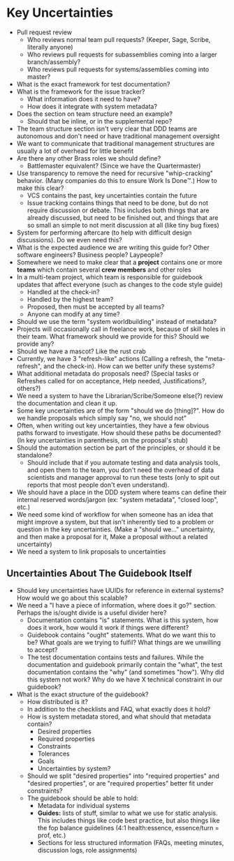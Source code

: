 # Key Uncertainties
- Pull request review
  - Who reviews normal team pull requests? (Keeper, Sage, Scribe, literally anyone)
  - Who reviews pull requests for subassemblies coming into a larger branch/assembly?
  - Who reviews pull requests for systems/assemblies coming into master?
- What is the exact framework for test documentation?
- What is the framework for the issue tracker? 
  - What information does it need to have?
  - How does it integrate with system metadata?
- Does the section on team structure need an example?
  - Should that be inline, or in the supplemental repo?
- The team structure section isn't very clear that DDD teams are autonomous and don't need or have traditional management oversight
- We want to communicate that traditional management structures are usually a lot of overhead for little benefit
- Are there any other Brass roles we should define?
  - Battlemaster equivalent? (Since we have the Quartermaster)
- Use transparency to remove the need for recursive "whip-cracking" behavior. (Many companies do this to ensure Work Is Done:tm:.) How to make this clear?
  - VCS contains the past, key uncertainties contain the future
  - Issue tracking contains things that need to be done, but do not require discussion or debate. This includes both things that are already discussed, but need to be finished out, and things that are so small an simple to not merit discussion at all (like tiny bug fixes)
- System for performing aftercare (to help with difficult design discussions). Do we even need this?
- What is the expected audience we are writing this guide for? Other software engineers? Business people? Laypeople?
- Somewhere we need to make clear that a **project** contains one or more **teams** which contain several **crew members** and other roles
- In a multi-team project, which team is responsible for guidebook updates that affect everyone (such as changes to the code style guide)
  - Handled at the check-in?
  - Handled by the highest team?
  - Proposed, then must be accepted by all teams?
  - Anyone can modify at any time?
- Should we use the term "system worldbuilding" instead of metadata?
- Projects will occasionally call in freelance work, because of skill holes in their team. What framework should we provide for this? Should we provide any?
- Should we have a mascot? Like the rust crab
- Currently, we have 3 "refresh-like" actions (Calling a refresh, the "meta-refresh", and the check-in). How can we better unify these systems?
- What additional metadata do proposals need? (Special tasks or Refreshes called for on acceptance, Help needed, Justifications?, others?)
- We need a system to have the Librarian/Scribe/Someone else(?) review the documentation and clean it up.
- Some key uncertainties are of the form "should we do [thing]?". How do we handle proposals which simply say "no, we should not"
- Often, when writing out key uncertainties, they have a few obvious paths forward to investigate. How should these paths be documented? (In key uncertainties in parenthesis, on the proposal's stub)
- Should the automation section be part of the principles, or should it be standalone?
  - Should include that if you automate testing and data analysis tools, and open them to the team, you don't need the overhead of data scientists and manager approval to run these tests (only to spit out reports that most people don't even understand).
- We should have a place in the DDD system where teams can define their internal reserved words/jargon (ex: "system metadata", "closed loop", etc.)
- We need some kind of workflow for when someone has an idea that might improve a system, but that isn't inherently tied to a problem or question in the key uncertainties. (Make a "should we..." uncertainty, and then make a proposal for it, Make a proposal without a related uncertainty)
- We need a system to link proposals to uncertainties

## Uncertainties About The Guidebook Itself

- Should key uncertainties have UUIDs for reference in external systems? How would we go about this scalable?
- We need a "I have a piece of information, where does it go?" section. Perhaps the is/ought divide is a useful divider here?
  - Documentation contains "is" statements. What is this system, how does it work, how would it work if things were different?
  - Guidebook contains "ought" statements. What do we want this to be? What goals are we trying to fulfil? What things are we unwilling to accept?
  - The test documentation contains tests and failures. While the documentation and guidebook primarily contain the "what", the test documentation contains the "why" (and sometimes "how"). Why did this system not work? Why do we have X technical constraint in our guidebook? 
- What is the exact structure of the guidebook?
  - How distributed is it?
  - In addition to the checklists and FAQ, what exactly does it hold?
  - How is system metadata stored, and what should that metadata contain?
    - Desired properties
    - Required properties
    - Constraints
    - Tolerances
    - Goals
    - Uncertainties by system?
  - Should we split "desired properties" into "required properties" and "desired properties", or are "required properties" better fit under constraints?
  - The guidebook should be able to hold:
    - Metadata for individual systems
    - **Guides:** lists of stuff, similar to what we use for static analysis. This includes things like code best practice, but also things like the fop balance guidelines (4:1 health:essence, essence/turn = prof, etc.)
    - Sections for less structured information (FAQs, meeting minutes, discussion logs, role assignments)
